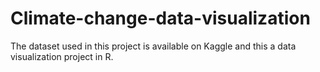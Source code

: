 # Climate-change-data-visualization
The dataset used in this project is available on Kaggle and this a data visualization project in R.
